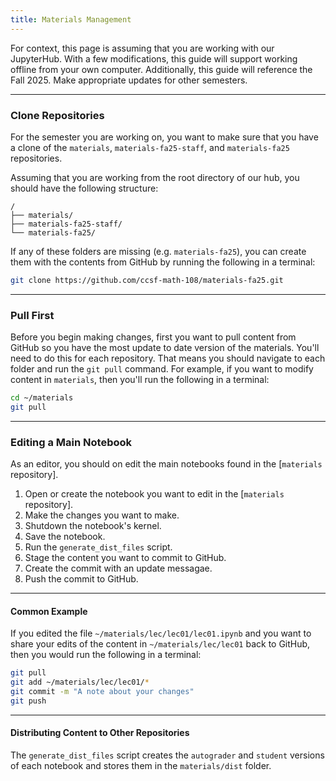 ```yaml
---
title: Materials Management
---
```


For context, this page is assuming that you are working with our JupyterHub. With a few modifications, this guide will support working offline from your own computer. Additionally, this guide will reference the Fall 2025. Make appropriate updates for other semesters.

---

### Clone Repositories

For the semester you are working on, you want to make sure that you have a clone of the `materials`, `materials-fa25-staff`, and `materials-fa25` repositories. 

Assuming that you are working from the root directory of our hub, you should have the following structure:

```{code-block} text
/
├── materials/
├── materials-fa25-staff/
└── materials-fa25/
```

If any of these folders are missing (e.g. `materials-fa25`), you can create them with the contents from GitHub by running the following in a terminal:

``` bash
git clone https://github.com/ccsf-math-108/materials-fa25.git
```

--- 

### Pull First

Before you begin making changes, first you want to pull content from GitHub so you have the most update to date version of the materials. You'll need to do this for each repository. That means you should navigate to each folder and run the `git pull` command. For example, if you want to modify content in `materials`, then you'll run the following in a terminal:

``` bash
cd ~/materials
git pull
```

---

### Editing a Main Notebook
As an editor, you should on edit the main notebooks found in the [`materials` repository].

1. Open or create the notebook you want to edit in the [`materials` repository].
1. Make the changes you want to make.
1. Shutdown the notebook's kernel.
1. Save the notebook.
1. Run the `generate_dist_files` script.
1. Stage the content you want to commit to GitHub.
1. Create the commit with an update messagae.
1. Push the commit to GitHub.

---

#### Common Example

If you edited the file `~/materials/lec/lec01/lec01.ipynb` and you want to share your edits of the content in `~/materials/lec/lec01` back to GitHub, then you would run the following in a terminal:

``` bash
git pull
git add ~/materials/lec/lec01/*
git commit -m "A note about your changes"
git push
```
    
---

#### Distributing Content to Other Repositories
The `generate_dist_files` script creates the `autograder` and `student` versions of each notebook and stores them in the `materials/dist` folder.